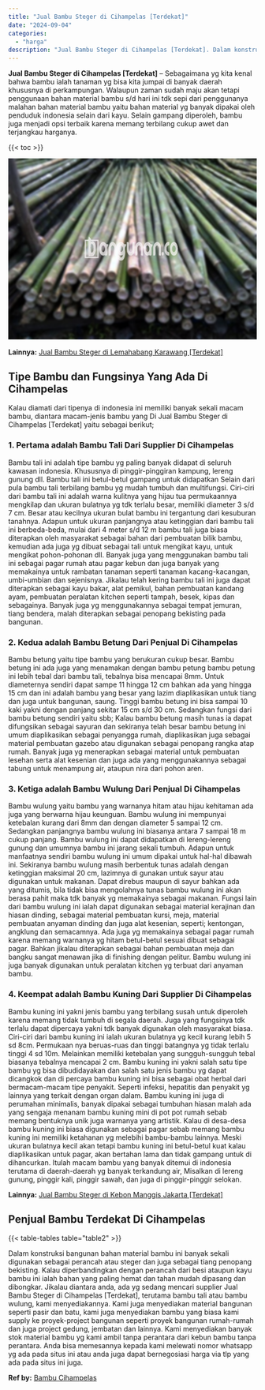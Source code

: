 ```yaml
---
title: "Jual Bambu Steger di Cihampelas [Terdekat]"
date: "2024-09-04"
categories: 
  - "harga"
description: "Jual Bambu Steger di Cihampelas [Terdekat]. Dalam konstruksi bangunan bahan material bambu ini banyak sekali digunakan sebagai perancah atau steger dan juga..."
---
```


**Jual Bambu Steger di Cihampelas \[Terdekat\]** – Sebagaimana yg kita kenal bahwa bambu ialah tanaman yg bisa kita jumpai di banyak daerah khususnya di perkampungan. Walaupun zaman sudah maju akan tetapi penggunaan bahan material bambu s/d hari ini tdk sepi dari penggunanya malahan bahan material bambu yaitu bahan material yg banyak dipakai oleh penduduk indonesia selain dari kayu. Selain gampang diperoleh, bambu juga menjadi opsi terbaik karena memang terbilang cukup awet dan terjangkau harganya.

{{< toc >}}

![Jual Bambu Steger di Cihampelas [Terdekat]](/images/jual-bambu-tali-24.png)

**Lainnya:** [Jual Bambu Steger di Lemahabang Karawang \[Terdekat\]](https://bambu.bangunan.co/jual-bambu-steger-di-lemahabang-karawang-terdekat/)

## Tipe Bambu dan Fungsinya Yang Ada Di Cihampelas

Kalau diamati dari tipenya di indonesia ini memiliki banyak sekali macam bambu, diantara macam-jenis bambu yang Di Jual Bambu Steger di Cihampelas \[Terdekat\] yaitu sebagai berikut;

### 1\. Pertama adalah Bambu Tali Dari Supplier Di Cihampelas

Bambu tali ini adalah tipe bambu yg paling banyak didapat di seluruh kawasan indonesia. Khususnya di pinggir-pinggiran kampung, lereng gunung dll. Bambu tali ini betul-betul gampang untuk didapatkan Selain dari pula bambu tali terbilang bambu yg mudah tumbuh dan multifungsi. Ciri-ciri dari bambu tali ini adalah warna kulitnya yang hijau tua permukaannya mengkilap dan ukuran bulatnya yg tdk terlalu besar, memiliki diameter 3 s/d 7 cm. Besar atau kecilnya ukuran bulat bambu ini tergantung dari kesuburan tanahnya. Adapun untuk ukuran panjangnya atau ketinggian dari bambu tali ini berbeda-beda, mulai dari 4 meter s/d 12 m bambu tali juga biasa diterapkan oleh masyarakat sebagai bahan dari pembuatan bilik bambu, kemudian ada juga yg dibuat sebagai tali untuk mengikat kayu, untuk mengikat pohon-pohonan dll. Banyak juga yang menggunakan bambu tali ini sebagai pagar rumah atau pagar kebun dan juga banyak yang memakainya untuk rambatan tanaman seperti tanaman kacang-kacangan, umbi-umbian dan sejenisnya. Jikalau telah kering bambu tali ini juga dapat diterapkan sebagai kayu bakar, alat pemikul, bahan pembuatan kandang ayam, pembuatan peralatan kitchen seperti tampah, besek, kipas dan sebagainya. Banyak juga yg menggunakannya sebagai tempat jemuran, tiang bendera, malah diterapkan sebagai penopang bekisting pada bangunan.

### 2\. Kedua adalah Bambu Betung Dari Penjual Di Cihampelas

Bambu betung yaitu tipe bambu yang berukuran cukup besar. Bambu betung ini ada juga yang menamakan dengan bambu petung bambu petung ini lebih tebal dari bambu tali, tebalnya bisa mencapai 8mm. Untuk diameternya sendiri dapat sampe 11 hingga 12 cm bahkan ada yang hingga 15 cm dan ini adalah bambu yang besar yang lazim diaplikasikan untuk tiang dan juga untuk bangunan, saung. Tinggi bambu betung ini bisa sampai 10 kaki yakni dengan panjang sekitar 15 cm s/d 30 cm. Sedangkan fungsi dari bambu betung sendiri yaitu sbb; Kalau bambu betung masih tunas ia dapat difungsikan sebagai sayuran dan sekiranya telah besar bambu betung ini umum diaplikasikan sebagai penyangga rumah, diaplikasikan juga sebagai material pembuatan gazebo atau digunakan sebagai penopang rangka atap rumah. Banyak juga yg menerapkan sebagai material untuk pembuatan lesehan serta alat kesenian dan juga ada yang menggunakannya sebagai tabung untuk menampung air, ataupun nira dari pohon aren.

### 3\. Ketiga adalah Bambu Wulung Dari Penjual Di Cihampelas

Bambu wulung yaitu bambu yang warnanya hitam atau hijau kehitaman ada juga yang berwarna hijau keunguan. Bambu wulung ini mempunyai ketebalan kurang dari 8mm dan dengan diameter 5 sampai 12 cm. Sedangkan panjangnya bambu wulung ini biasanya antara 7 sampai 18 m cukup panjang. Bambu wulung ini dapat didapatkan di lereng-lereng gunung dan umumnya bambu ini jarang sekali tumbuh. Adapun untuk manfaatnya sendiri bambu wulung ini umum dipakai untuk hal-hal dibawah ini. Sekiranya bambu wulung masih berbentuk tunas adalah dengan ketinggian maksimal 20 cm, lazimnya di gunakan untuk sayur atau digunakan untuk makanan. Dapat direbus maupun di sayur bahkan ada yang ditumis, bila tidak bisa mengolahnya tunas bambu wulung ini akan berasa pahit maka tdk banyak yg memakainya sebagai makanan. Fungsi lain dari bambu wulung ini ialah dapat digunakan sebagai material kerajinan dan hiasan dinding, sebagai material pembuatan kursi, meja, material pembuatan anyaman dinding dan juga alat kesenian, seperti; kentongan, angklung dan semacamnya. Ada juga yg memakainya sebagai pagar rumah karena memang warnanya yg hitam betul-betul sesuai dibuat sebagai pagar. Bahkan jikalau diterapkan sebagai bahan pembuatan meja dan bangku sangat menawan jika di finishing dengan pelitur. Bambu wulung ini juga banyak digunakan untuk peralatan kitchen yg terbuat dari anyaman bambu.

### 4\. Keempat adalah Bambu Kuning Dari Supplier Di Cihampelas

Bambu kuning ini yakni jenis bambu yang terbilang susah untuk diperoleh karena memang tidak tumbuh di segala daerah. Juga yang fungsinya tdk terlalu dapat dipercaya yakni tdk banyak digunakan oleh masyarakat biasa. Ciri-ciri dari bambu kuning ini ialah ukuran bulatnya yg kecil kurang lebih 5 sd 8cm. Permukaan nya beruas-ruas dan tinggi batangnya yg tidak terlalu tinggi 4 sd 10m. Melainkan memiliki ketebalan yang sungguh-sungguh tebal biasanya tebalnya mencapai 2 cm. Bambu kuning ini yakni salah satu tipe bambu yg bisa dibudidayakan dan salah satu jenis bambu yg dapat dicangkok dan di percaya bambu kuning ini bisa sebagai obat herbal dari bermacam-macam tipe penyakit. Seperti infeksi, hepatitis dan penyakit yg lainnya yang terkait dengan organ dalam. Bambu kuning ini juga di perumahan minimalis, banyak dipakai sebagai tumbuhan hiasan malah ada yang sengaja menanam bambu kuning mini di pot pot rumah sebab memang bentuknya unik juga warnanya yang artistik. Kalau di desa-desa bambu kuning ini biasa digunakan sebagai pagar sebab memang bambu kuning ini memiliki ketahanan yg melebihi bambu-bambu lainnya. Meski ukuran bulatnya kecil akan tetapi bambu kuning ini betul-betul kuat kalau diaplikasikan untuk pagar, akan bertahan lama dan tidak gampang untuk di dihancurkan. Itulah macam bambu yang banyak ditemui di indonesia terutama di daerah-daerah yg banyak terkandung air, Misalkan di lereng gunung, pinggir kali, pinggir sawah, dan juga di pinggir-pinggir selokan.

**Lainnya:** [Jual Bambu Steger di Kebon Manggis Jakarta \[Terdekat\]](https://bambu.bangunan.co/jual-bambu-steger-di-kebon-manggis-jakarta-terdekat/)

## Penjual Bambu Terdekat Di Cihampelas

{{< table-tables table="table2" >}}

Dalam konstruksi bangunan bahan material bambu ini banyak sekali digunakan sebagai perancah atau steger dan juga sebagai tiang penopang bekisting. Kalau diperbandingkan dengan perancah dari besi ataupun kayu bambu ini ialah bahan yang paling hemat dan tahan mudah dipasang dan dibongkar. Jikalau diantara anda, ada yg sedang mencari supplier Jual Bambu Steger di Cihampelas \[Terdekat\], terutama bambu tali atau bambu wulung, kami menyediakannya. Kami juga menyediakan material bangunan seperti pasir dan batu, kami juga menyediakan bambu yang biasa kami supply ke proyek-project bangunan seperti proyek bangunan rumah-rumah dan juga project gedung, jembatan dan lainnya. Kami menyediakan banyak stok material bambu yg kami ambil tanpa perantara dari kebun bambu tanpa perantara. Anda bisa memesannya kepada kami melewati nomor whatsapp yg ada pada situs ini atau anda juga dapat bernegosiasi harga via tlp yang ada pada situs ini juga.

**Ref by:** [Bambu Cihampelas](https://id.wikipedia.org/wiki/Bambu)
